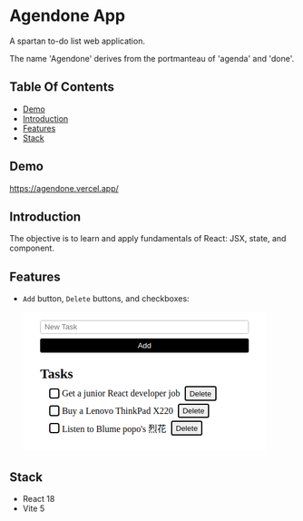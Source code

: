 # Agendone App

A spartan to-do list web application.

The name 'Agendone' derives from the portmanteau of 'agenda' and 'done'.

## Table Of Contents

- [Demo](#demo)
- [Introduction](#introduction)
- [Features](#features)
- [Stack](#stack)

## Demo

https://agendone.vercel.app/

## Introduction

The objective is to learn and apply fundamentals of React: JSX, state, and component.

## Features

- `Add` button, `Delete` buttons, and checkboxes:

  ![Time Machine](public/features.png)

## Stack

- React 18
- Vite 5
